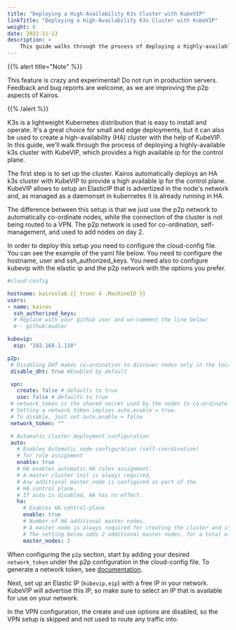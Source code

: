 ```yaml
---
title: "Deploying a High-Availability K3s Cluster with KubeVIP"
linkTitle: "Deploying a High-Availability K3s Cluster with KubeVIP"
weight: 6
date: 2022-11-13
description: >
    This guide walks through the process of deploying a highly-available, P2P self-coordinated k3s cluster with KubeVIP, which provides a high available Elastic IP for the control plane. 
---
```


{{% alert title="Note" %}}

This feature is crazy and experimental! Do not run in production servers. 
Feedback and bug reports are welcome, as we are improving the p2p aspects of Kairos.

{{% /alert %}}

K3s is a lightweight Kubernetes distribution that is easy to install and operate. It's a great choice for small and edge deployments, but it can also be used to create a high-availability (HA) cluster with the help of KubeVIP. In this guide, we'll walk through the process of deploying a highly-available k3s cluster with KubeVIP, which provides a high available ip for the control plane.

The first step is to set up the cluster. Kairos automatically deploys an HA k3s cluster with KubeVIP to provide a high available ip for the control plane. KubeVIP allows to setup an ElasticIP that is advertized in the node's network and, as managed as a daemonset in kubernetes it is already running in HA.



The difference between this setup is that we just use the p2p network to automatically co-ordinate nodes, while the connection of the cluster is not being routed to a VPN. The p2p network is used for co-ordination, self-management, and used to add nodes on day 2.

In order to deploy this setup you need to configure the cloud-config file. You can see the example of the yaml file below. You need to configure the hostname, user and ssh_authorized_keys. You need also to configure kubevip with the elastic ip and the p2p network with the options you prefer.

```yaml
#cloud-config

hostname: kairoslab-{{ trunc 4 .MachineID }}
users:
- name: kairos
  ssh_authorized_keys:
  # Replace with your github user and un-comment the line below:
  # - github:mudler

kubevip:
  eip: "192.168.1.110"

p2p:
 # Disabling DHT makes co-ordination to discover nodes only in the local network
 disable_dht: true #Enabled by default

 vpn:
   create: false # defaults to true
   use: false # defaults to true
 # network_token is the shared secret used by the nodes to co-ordinate with p2p.
 # Setting a network token implies auto.enable = true.
 # To disable, just set auto.enable = false
 network_token: ""

 # Automatic cluster deployment configuration
 auto:
   # Enables Automatic node configuration (self-coordination)
   # for role assignment
   enable: true
   # HA enables automatic HA roles assignment.
   # A master cluster init is always required,
   # Any additional master_node is configured as part of the 
   # HA control plane.
   # If auto is disabled, HA has no effect.
   ha:
     # Enables HA control-plane
     enable: true
     # Number of HA additional master nodes.
     # A master node is always required for creating the cluster and is implied.
     # The setting below adds 2 additional master nodes, for a total of 3.
     master_nodes: 2
```

When configuring the `p2p` section, start by adding your desired `network_token` under the p2p configuration in the cloud-config file. To generate a network token, see [documentation](/docs/installation/p2p/#network_token).

Next, set up an Elastic IP (`kubevip.eip`) with a free IP in your network. KubeVIP will advertise this IP, so make sure to select an IP that is available for use on your network.

In the VPN configuration, the create and use options are disabled, so the VPN setup is skipped and not used to route any traffic into.